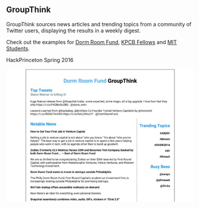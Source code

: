 ## GroupThink

GroupThink sources news articles and trending topics from a community of Twitter users, displaying the results in a weekly digest.

Check out the examples for [Dorm Room Fund](https://group-think-app.herokuapp.com/list/yasyf/dorm-room-fund), [KPCB Fellows](https://group-think-app.herokuapp.com/list/KPCBFellows/kpcb-fellows) and [MIT Students](https://group-think-app.herokuapp.com/list/MITstudents/mit-students).

HackPrinceton Spring 2016

![drf](public/drf.jpg)

